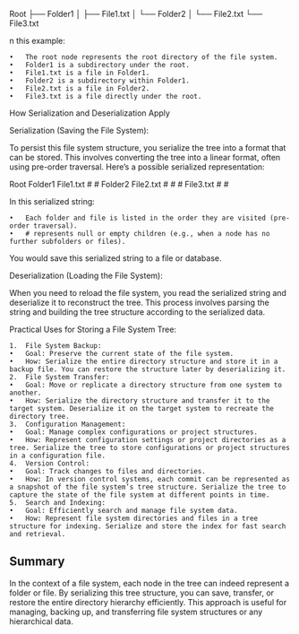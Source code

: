 Root
├── Folder1
│   ├── File1.txt
│   └── Folder2
│       └── File2.txt
└── File3.txt

n this example:

	•	The root node represents the root directory of the file system.
	•	Folder1 is a subdirectory under the root.
	•	File1.txt is a file in Folder1.
	•	Folder2 is a subdirectory within Folder1.
	•	File2.txt is a file in Folder2.
	•	File3.txt is a file directly under the root.

How Serialization and Deserialization Apply

Serialization (Saving the File System):

To persist this file system structure, you serialize the tree into a format that can be stored. This involves converting the tree into a linear format, often using pre-order traversal. Here’s a possible serialized representation:

Root Folder1 File1.txt # # Folder2 File2.txt # # # File3.txt # #

In this serialized string:

	•	Each folder and file is listed in the order they are visited (pre-order traversal).
	•	# represents null or empty children (e.g., when a node has no further subfolders or files).

You would save this serialized string to a file or database.

Deserialization (Loading the File System):

When you need to reload the file system, you read the serialized string and deserialize it to reconstruct the tree. This process involves parsing the string and building the tree structure according to the serialized data.

Practical Uses for Storing a File System Tree:

	1.	File System Backup:
	•	Goal: Preserve the current state of the file system.
	•	How: Serialize the entire directory structure and store it in a backup file. You can restore the structure later by deserializing it.
	2.	File System Transfer:
	•	Goal: Move or replicate a directory structure from one system to another.
	•	How: Serialize the directory structure and transfer it to the target system. Deserialize it on the target system to recreate the directory tree.
	3.	Configuration Management:
	•	Goal: Manage complex configurations or project structures.
	•	How: Represent configuration settings or project directories as a tree. Serialize the tree to store configurations or project structures in a configuration file.
	4.	Version Control:
	•	Goal: Track changes to files and directories.
	•	How: In version control systems, each commit can be represented as a snapshot of the file system’s tree structure. Serialize the tree to capture the state of the file system at different points in time.
	5.	Search and Indexing:
	•	Goal: Efficiently search and manage file system data.
	•	How: Represent file system directories and files in a tree structure for indexing. Serialize and store the index for fast search and retrieval.

## Summary

In the context of a file system, each node in the tree can indeed represent a folder or file. By serializing this tree structure, you can save, transfer, or restore the entire directory hierarchy efficiently. This approach is useful for managing, backing up, and transferring file system structures or any hierarchical data.